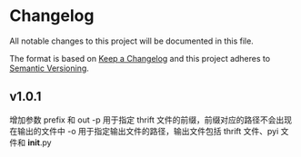 # Changelog
All notable changes to this project will be documented in this file.

The format is based on [Keep a Changelog](http://keepachangelog.com/en/1.0.0/)
and this project adheres to [Semantic Versioning](http://semver.org/spec/v2.0.0.html).

## v1.0.1
增加参数 prefix 和 out
-p 用于指定 thrift 文件的前缀，前缀对应的路径不会出现在输出的文件中
-o 用于指定输出文件的路径，输出文件包括 thrift 文件、pyi 文件和 __init__.py

